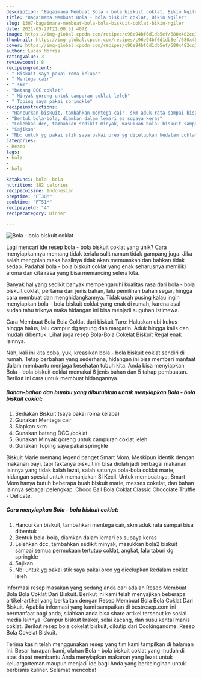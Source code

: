 ```yaml
---
description: "Bagaimana Membuat Bola - bola biskuit coklat, Bikin Ngiler"
title: "Bagaimana Membuat Bola - bola biskuit coklat, Bikin Ngiler"
slug: 1307-bagaimana-membuat-bola-bola-biskuit-coklat-bikin-ngiler
date: 2021-05-27T21:00:51.407Z
image: https://img-global.cpcdn.com/recipes/c96e94bf6d1db5ef/680x482cq70/bola-bola-biskuit-coklat-foto-resep-utama.jpg
thumbnail: https://img-global.cpcdn.com/recipes/c96e94bf6d1db5ef/680x482cq70/bola-bola-biskuit-coklat-foto-resep-utama.jpg
cover: https://img-global.cpcdn.com/recipes/c96e94bf6d1db5ef/680x482cq70/bola-bola-biskuit-coklat-foto-resep-utama.jpg
author: Lucas Morris
ratingvalue: 3
reviewcount: 8
recipeingredient:
- " Biskuit saya pakai roma kelapa"
- " Mentega cair"
- " skm"
- "batang DCC coklat"
- " Minyak goreng untuk campuran coklat leleh"
- " Toping saya pakai springkle"
recipeinstructions:
- "Hancurkan biskuit, tambahkan mentega cair, skm aduk rata sampai bisa dibentuk"
- "Bentuk bola-bola, diamkan dalam lemari es supaya keras"
- "Lelehkan dcc, tambahkan sedikit minyak, masukkan bola2 biskuit sampai semua permukaan tertutup coklat, angkat, lalu taburi dg springkle"
- "Sajikan"
- "Nb: untuk yg pakai stik saya pakai oreo yg dicelupkan kedalam coklat leleh"
categories:
- Resep
tags:
- bola
- 
- bola

katakunci: bola  bola 
nutrition: 182 calories
recipecuisine: Indonesian
preptime: "PT30M"
cooktime: "PT51M"
recipeyield: "4"
recipecategory: Dinner

---
```



![Bola - bola biskuit coklat](https://img-global.cpcdn.com/recipes/c96e94bf6d1db5ef/680x482cq70/bola-bola-biskuit-coklat-foto-resep-utama.jpg)

Lagi mencari ide resep bola - bola biskuit coklat yang unik? Cara menyiapkannya memang tidak terlalu sulit namun tidak gampang juga. Jika salah mengolah maka hasilnya tidak akan memuaskan dan bahkan tidak sedap. Padahal bola - bola biskuit coklat yang enak seharusnya memiliki aroma dan cita rasa yang bisa memancing selera kita.

Banyak hal yang sedikit banyak mempengaruhi kualitas rasa dari bola - bola biskuit coklat, pertama dari jenis bahan, lalu pemilihan bahan segar, hingga cara membuat dan menghidangkannya. Tidak usah pusing kalau ingin menyiapkan bola - bola biskuit coklat yang enak di rumah, karena asal sudah tahu triknya maka hidangan ini bisa menjadi suguhan istimewa.

Cara Membuat Bola Bola Coklat dari biskuit Taro: Haluskan ubi kukus hingga halus, lalu campur dg tepung dan margarin. Aduk hingga kalis dan mudah dibentuk. Lihat juga resep Bola-Bola Cokelat Biskuit Regal enak lainnya.


Nah, kali ini kita coba, yuk, kreasikan bola - bola biskuit coklat sendiri di rumah. Tetap berbahan yang sederhana, hidangan ini bisa memberi manfaat dalam membantu menjaga kesehatan tubuh kita. Anda bisa menyiapkan Bola - bola biskuit coklat memakai 6 jenis bahan dan 5 tahap pembuatan. Berikut ini cara untuk membuat hidangannya.

<!--inarticleads1-->

##### Bahan-bahan dan bumbu yang dibutuhkan untuk menyiapkan Bola - bola biskuit coklat:

1. Sediakan  Biskuit (saya pakai roma kelapa)
1. Gunakan  Mentega cair
1. Siapkan  skm
1. Gunakan batang DCC /coklat
1. Gunakan  Minyak goreng untuk campuran coklat leleh
1. Gunakan  Toping saya pakai springkle


Biskuit Marie memang legend banget Smart Mom. Meskipun identik dengan makanan bayi, tapi faktanya biskuit ini bisa diolah jadi berbagai makanan lainnya yang tidak kalah lezat, salah satunya bola-bola coklat marie, hidangan spesial untuk memanjakan Si Kecil. Untuk membuatnya, Smart Mom hanya butuh beberapa buah biskuit marie, messes cokelat, dan bahan lainnya sebagai pelengkap. Choco Ball Bola Coklat Classic Chocolate Truffle - Delicate. 

<!--inarticleads2-->

##### Cara menyiapkan Bola - bola biskuit coklat:

1. Hancurkan biskuit, tambahkan mentega cair, skm aduk rata sampai bisa dibentuk
1. Bentuk bola-bola, diamkan dalam lemari es supaya keras
1. Lelehkan dcc, tambahkan sedikit minyak, masukkan bola2 biskuit sampai semua permukaan tertutup coklat, angkat, lalu taburi dg springkle
1. Sajikan
1. Nb: untuk yg pakai stik saya pakai oreo yg dicelupkan kedalam coklat leleh


Informasi resep masakan yang sedang anda cari adalah Resep Membuat Bola Bola Coklat Dari Biskuit. Berikut ini kami telah menyajikan beberapa artikel-artikel yang berkaitan dengan Resep Membuat Bola Bola Coklat Dari Biskuit. Apabila informasi yang kami sampaikan di bestresep.com ini bermanfaat bagi anda, silahkan anda bisa share artikel tersebut ke sosial media lainnya. Campur biskuit kraker, selai kacang, dan susu kental manis coklat. Berikut resep bola cokelat biskuit, dikutip dari Cookingandme: Resep Bola Cokelat Biskuit. 

Terima kasih telah menggunakan resep yang tim kami tampilkan di halaman ini. Besar harapan kami, olahan Bola - bola biskuit coklat yang mudah di atas dapat membantu Anda menyiapkan makanan yang lezat untuk keluarga/teman maupun menjadi ide bagi Anda yang berkeinginan untuk berbisnis kuliner. Selamat mencoba!
